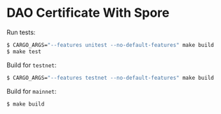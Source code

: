 # DAO Certificate With Spore

Run tests:
```bash
$ CARGO_ARGS="--features unitest --no-default-features" make build
$ make test
```

Build for `testnet`:
```bash
$ CARGO_ARGS="--features testnet --no-default-features" make build
```

Build for `mainnet`:
```bash
$ make build
```
